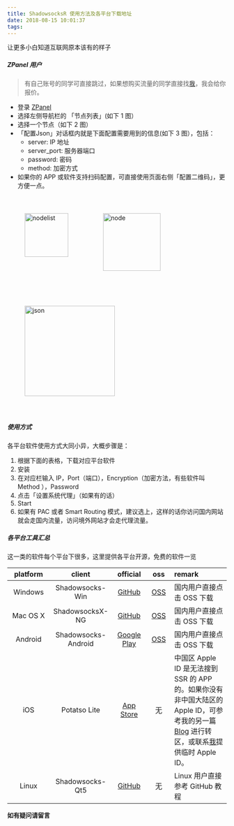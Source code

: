 ```yaml
---
title: ShadowsocksR 使用方法及各平台下载地址
date: 2018-08-15 10:01:37
tags:
---
```

<div class="tip">
让更多小白知道互联网原本该有的样子
</div>

<!--more-->

##### ZPanel 用户

> 有自己账号的同学可直接跳过，如果想购买流量的同学直接找[我](mailto:zhangzhanqicixi@gmail.com)，我会给你报价。

- 登录 [ZPanel](http://panel.timeline229.com/user)
- 选择左侧导航栏的 「节点列表」(如下 1 图）
- 选择一个节点（如下 2 图）
- 「配置Json」对话框内就是下面配置需要用到的信息(如下 3 图），包括：
    - server: IP 地址
    - server_port: 服务器端口
    - password: 密码
    - method: 加密方式
- 如果你的 APP 或软件支持扫码配置，可直接使用页面右侧「配置二维码」，更方便一点。

<div style="float:left;border:solid 1px 000;margin:40px;"><img src="https://timeline229-image.oss-cn-hangzhou.aliyuncs.com/ssr-clients/nodelist.png" width="100" title="nodelist"></div><div style="float:left;border:solid 1px 000;margin:40px;"><img src="https://timeline229-image.oss-cn-hangzhou.aliyuncs.com/ssr-clients/node.png" width="132" title="node"></div><div style="float:left;border:solid 1px 000;margin:40px;"> <img src="https://timeline229-image.oss-cn-hangzhou.aliyuncs.com/ssr-clients/Json.png" width="207" title="json"></div><div style="float:none;clear:both;"></div>

##### 使用方式

各平台软件使用方式大同小异，大概步骤是：
1. 根据下面的表格，下载对应平台软件
2. 安装
3. 在对应栏输入 IP，Port（端口），Encryption（加密方法，有些软件叫 Method ），Password
4. 点击「设置系统代理」（如果有的话）
5. Start
6. 如果有 PAC 或者 Smart Routing 模式，建议选上，这样的话你访问国内网站就会走国内流量，访问境外网站才会走代理流量。


##### 各平台工具汇总

这一类的软件每个平台下很多，这里提供各平台开源，免费的软件一览

<style>
table th:nth-of-type(1) {
    width: 100px;
}
table th:nth-of-type(2) {
    width: 100px;
}
table th:nth-of-type(3) {
    width: 80px;
}
table th:nth-of-type(4) {
    width: 50px;
}
table th:nth-of-type(5) {
    width: 200px;
}
</style>

platform | client | official | oss | remark
:---: | :---: | :---: | :---: | :---
Windows | Shadowsocks-Win | [GitHub](https://github.com/shadowsocks/shadowsocks-windows/releases) | [OSS](https://timeline229-image.oss-cn-hangzhou.aliyuncs.com/ssr-clients/Shadowsocks-2.exe) | 国内用户直接点击 OSS 下载
Mac OS X | ShadowsocksX-NG | [GitHub](https://github.com/shadowsocks/ShadowsocksX-NG/releases) | [OSS](https://timeline229-image.oss-cn-hangzhou.aliyuncs.com/ssr-clients/ShadowsocksX-NG.app.zip) | 国内用户直接点击 OSS 下载
Android | Shadowsocks-Android | [Google Play](https://play.google.com/store/apps/details?id=com.github.shadowsocks) | [OSS](https://timeline229-image.oss-cn-hangzhou.aliyuncs.com/ssr-clients/Shadowsocks.apk) | 国内用户直接点击 OSS 下载
iOS | Potatso Lite | [App Store](https://itunes.apple.com/us/app/potatso-lite/id1239860606?mt=8) | 无 | 中国区 Apple ID 是无法搜到 SSR 的 APP 的。如果你没有非中国大陆区的 Apple ID，可参考我的另一篇 [Blog](https://blog.timeline229.com/transfer-appleid-to-us/) 进行转区，或联系[我](mailto:zhangzhanqicixi@gmail.com)提供临时 Apple ID。
Linux | Shadowsocks-Qt5 | [GitHub](https://github.com/shadowsocks/shadowsocks-qt5/wiki/Installation) | 无 | Linux 用户直接参考 GitHub 教程



**如有疑问请留言**
